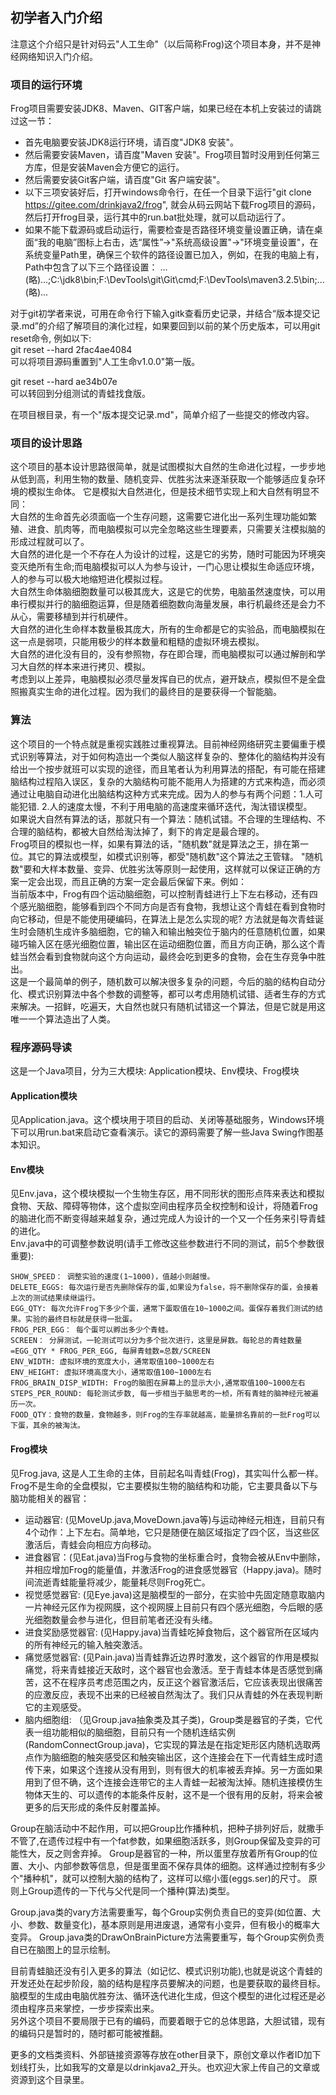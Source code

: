 ## 初学者入门介绍
注意这个介绍只是针对码云"人工生命"（以后简称Frog)这个项目本身，并不是神经网络知识入门介绍。

### 项目的运行环境
Frog项目需要安装JDK8、Maven、GIT客户端，如果已经在本机上安装过的请跳过这一节：  
* 首先电脑要安装JDK8运行环境，请百度"JDK8 安装"。
* 然后需要安装Maven，请百度"Maven 安装"。Frog项目暂时没用到任何第三方库，但是安装Maven会方便它的运行。
* 然后需要安装Git客户端，请百度"Git 客户端安装"。
* 以下三项安装好后，打开windows命令行，在任一个目录下运行"git clone https://gitee.com/drinkjava2/frog", 就会从码云网站下载Frog项目的源码，然后打开frog目录，运行其中的run.bat批处理，就可以启动运行了。
* 如果不能下载源码或启动运行，需要检查是否路径环境变量设置正确，请在桌面“我的电脑”图标上右击，选“属性”->"系统高级设置"->"环境变量设置"，在系统变量Path里，确保三个软件的路径设置已加入，例如，在我的电脑上有，Path中包含了以下三个路径设置：
...(略)...;C:\jdk8\bin;F:\DevTools\git\Git\cmd;F:\DevTools\maven3.2.5\bin;...(略)...   

对于git初学者来说，可用在命令行下输入gitk查看历史记录，并结合“版本提交记录.md”的介绍了解项目的演化过程，如果要回到以前的某个历史版本，可以用git reset命令,  例如以下:  
git reset --hard 2fac4ae4084   
可以将项目源码重置到"人工生命v1.0.0"第一版。  

git reset --hard ae34b07e  
可以转回到分组测试的青蛙找食版。  

在项目根目录，有一个"版本提交记录.md"，简单介绍了一些提交的修改内容。

### 项目的设计思路
这个项目的基本设计思路很简单，就是试图模拟大自然的生命进化过程，一步步地从低到高，利用生物的数量、随机变异、优胜劣汰来逐渐获取一个能够适应复杂环境的模拟生命体。
它是模拟大自然进化，但是技术细节实现上和大自然有明显不同：  
大自然的生命首先必须面临一个生存问题，这需要它进化出一系列生理功能如繁殖、进食、肌肉等，而电脑模拟可以完全忽略这些生理要素，只需要关注模拟脑的形成过程就可以了。  
大自然的进化是一个不存在人为设计的过程，这是它的劣势，随时可能因为环境突变灭绝所有生命;而电脑模拟可以人为参与设计，一门心思让模拟生命适应环境，人的参与可以极大地缩短进化模拟过程。  
大自然生命体脑细胞数量可以极其庞大，这是它的优势，电脑虽然速度快，可以用串行模拟并行的脑细胞运算，但是随着细胞数向海量发展，串行机最终还是会力不从心，需要移植到并行机硬件。     
大自然的进化生命样本数量极其庞大，所有的生命都是它的实验品，而电脑模拟在这一点是弱项，只能用极少的样本数量和粗糙的虚拟环境去模拟。  
大自然的进化没有目的，没有参照物，存在即合理，而电脑模拟可以通过解剖和学习大自然的样本来进行拷贝、模拟。  
考虑到以上差异，电脑模拟必须尽量发挥自已的优点，避开缺点，模拟但不是全盘照搬真实生命的进化过程。因为我们的最终目的是要获得一个智能脑。  

### 算法
这个项目的一个特点就是重视实践胜过重视算法。目前神经网络研究主要偏重于模式识别等算法，对于如何构造出一个类似人脑这样复杂的、整体化的脑结构并没有给出一个按步就班可以实现的途径，而且笔者认为利用算法的搭配，有可能在搭建脑结构过程陷入误区，复杂的大脑结构可能不能用人为搭建的方式来构造，而必须通过让电脑自动进化出脑结构这种方式来完成。因为人的参与有两个问题：1.人可能犯错. 2.人的速度太慢，不利于用电脑的高速度来循环迭代，淘汰错误模型。  
如果说大自然有算法的话，那就只有一个算法：随机试错。不合理的生理结构、不合理的脑结构，都被大自然给淘汰掉了，剩下的肯定是最合理的。  
Frog项目的模拟也一样，如果有算法的话，"随机数"就是算法之王，排在第一位。其它的算法或模型，如模式识别等，都受"随机数"这个算法之王管辖。
"随机数"要和大样本数量、变异、优胜劣汰等原则一起使用，这样就可以保证正确的方案一定会出现，而且正确的方案一定会最后保留下来。例如：  
当前版本中，Frog有四个运动脑细胞，可以控制青蛙进行上下左右移动，还有四个感光脑细胞，能够看到四个不同方向是否有食物，我想让这个青蛙在看到食物时向它移动，但是不能使用硬编码，在算法上是怎么实现的呢?   方法就是每次青蛙诞生时会随机生成许多脑细胞，它的输入和输出触突位于脑内的任意随机位置，如果碰巧输入区在感光细胞位置，输出区在运动细胞位置，而且方向正确，那么这个青蛙当然会看到食物就向这个方向运动，最终会吃到更多的食物，会在生存竞争中胜出。  
这是一个最简单的例子，随机数可以解决很多复杂的问题，今后的脑的结构自动分化、模式识别算法中各个参数的调整等，都可以考虑用随机试错、适者生存的方式来解决。一招鲜，吃遍天，大自然也就只有随机试错这一个算法，但是它就是用这唯一一个算法造出了人类。 
 
### 程序源码导读
这是一个Java项目，分为三大模块: Application模块、Env模块、Frog模块

#### Application模块
见Application.java。这个模块用于项目的启动、关闭等基础服务，Windows环境下可以用run.bat来启动它查看演示。读它的源码需要了解一些Java Swing作图基本知识。  

#### Env模块
见Env.java，这个模块模拟一个生物生存区，用不同形状的图形点阵来表达和模拟食物、天敌、障碍等物体，这个虚拟空间由程序员全权控制和设计，将随着Frog的脑进化而不断变得越来越复杂，通过完成人为设计的一个又一个任务来引导青蛙的进化。   
Env.java中的可调整参数说明(请手工修改这些参数进行不同的测试，前5个参数很重要):
```
SHOW_SPEED： 调整实验的速度(1~1000)，值越小则越慢。
DELETE_EGGS: 每次运行是否先删除保存的蛋,如果设为false，将不删除保存的蛋，会接着上次的测试结果续继运行。 
EGG_QTY: 每次允许Frog下多少个蛋，通常下蛋取值在10~1000之间。蛋保存着我们测试的结果。实验的最终目标就是获得一批蛋。
FROG_PER_EGG： 每个蛋可以孵出多少个青蛙。  
SCREEN： 分屏测试，一轮测试可以分为多个批次进行，这里是屏数。每轮总的青蛙数量=EGG_QTY * FROG_PER_EGG, 每屏青蛙数=总数/SCREEN  
ENV_WIDTH: 虚拟环境的宽度大小，通常取值100~1000左右
ENV_HEIGHT: 虚拟环境高度大小，通常取值100~1000左右
FROG_BRAIN_DISP_WIDTH: Frog的脑图在屏幕上的显示大小,通常取值100~1000左右
STEPS_PER_ROUND: 每轮测试步数, 每一步相当于脑思考的一桢，所有青蛙的脑神经元被遍历一次。
FOOD_QTY：食物的数量，食物越多，则Frog的生存率就越高，能量排名靠前的一批Frog可以下蛋，其余的被淘汰。  
```
#### Frog模块
见Frog.java, 这是人工生命的主体，目前起名叫青蛙(Frog)，其实叫什么都一样。Frog不是生命的全盘模拟，它主要模拟生物的脑结构和功能，它主要具备以下与脑功能相关的器官：  
* 运动器官: (见MoveUp.java,MoveDown.java等)与运动神经元相连，目前只有4个动作：上下左右。简单地，它只是随便在脑区域指定了四个区，当这些区激活后，青蛙会向相应方向移动。  
* 进食器官：(见Eat.java)当Frog与食物的坐标重合时，食物会被从Env中删除，并相应增加Frog的能量值，并激活Frog的进食感觉器官（Happy.java)。随时间流逝青蛙能量将减少，能量耗尽则Frog死亡。  
* 视觉感觉器官: (见Eye.java)这是脑模型的一部分，在实验中先固定随意取脑内一片神经元区作为视网膜，这个视网膜上目前只有四个感光细胞，今后眼的感光细胞数量会参与进化，但目前笔者还没有头绪。  
* 进食奖励感觉器官: (见Happy.java)当青蛙吃掉食物后，这个器官所在区域内的所有神经元的输入触突激活。  
* 痛觉感觉器官: (见Pain.java)当青蛙靠近边界时激发，这个器官的作用是模拟痛觉，将来青蛙接近天敌时，这个器官也会激活。至于青蛙本体是否感觉到痛苦，这不在程序员考虑范围之内，反正这个器官激活后，它应该表现出很痛苦的应激反应，表现不出来的已经被自然淘汰了。我们只从青蛙的外在表现判断它的主观感受。  
* 脑内细胞组: （见Group.java抽象类及其子类)，Group类是器官的子类，它代表一组功能相似的脑细胞，目前只有一个随机连结实例(RandomConnectGroup.java)，它实现的算法是在指定矩形区内随机选取两点作为脑细胞的触突感受区和触突输出区，这个连接会在下一代青蛙生成时遗传下来，如果这个连接从没有用到，则有很大的机率被丢弃掉。另一方面如果用到了但不确，这个连接会连带它的主人青蛙一起被淘汰掉。随机连接模仿生物体天生的、可以遗传的本能条件反射，这不是一个很有用的反射，将来会被更多的后天形成的条件反射覆盖掉。

Group在脑活动中不起作用，可以把Group比作播种机，把种子排列好后，就撒手不管了,在遗传过程中有一个fat参数，如果细胞活跃多，则Group保留及变异的可能性大，反之则舍弃掉。
Group是器官的一种，所以蛋里存放着所有Group的位置、大小、内部参数等信息，但是蛋里面不保存具体的细胞。这样通过控制有多少个"播种机"，就可以控制大脑的结构了，这样可以缩小蛋(eggs.ser)的尺寸。 原则上Group遗传的一下代与父代是同一个播种(算法)类型。 
 
Group.java类的vary方法需要重写，每个Group实例负责自已的变异(如位置、大小、参数、数量变化)，基本原则是用进废退，通常有小变异，但有极小的概率大变异。
Group.java类的DrawOnBrainPicture方法需要重写，每个Group实例负责自已在脑图上的显示绘制。

目前青蛙脑还没有引入更多的算法（如记忆、模式识别功能),也就是说这个青蛙的开发还处在起步阶段，脑的结构是程序员要解决的问题，也是要获取的最终目标。脑模型的生成由电脑优胜夯汰、循环迭代进化生成，但这个模型的进化过程还是必须由程序员来掌控，一步步探索出来。  
另外这个项目不要局限于已有的编码，而要着眼于它的总体思路，大胆试错，现有的编码只是暂时的，随时都可能被推翻。  

更多的文档类资料、外部链接资源等存放在other目录下，原创文章以作者ID加下划线打头，比如我写的文章是以drinkjava2_开头。也欢迎大家上传自己的文章或资源到这个目录里。  